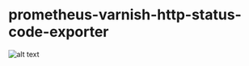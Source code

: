 # prometheus-varnish-http-status-code-exporter

![alt text](https://raw.githubusercontent.com/daniele-parise/prometheus-varnish-http-status-code-exporter/master/dashboard.png)
